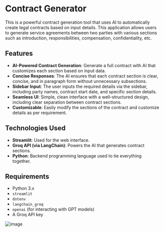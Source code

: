#  Contract Generator

This is a powerful contract generation tool that uses AI to automatically create legal contracts based on input details. This application allows users to generate service agreements between two parties with various sections such as introduction, responsibilities, compensation, confidentiality, etc.

## Features

- **AI-Powered Contract Generation**: Generate a full contract with AI that customizes each section based on input data.
- **Concise Responses**: The AI ensures that each contract section is clear, concise, and in paragraph form without unnecessary subsections.
- **Sidebar Input**: The user inputs the required details via the sidebar, including party names, contract start date, and specific section details.
- **Seamless UI**: Simple, clean interface with a well-structured design, including clear separation between contract sections.
- **Customizable**: Easily modify the sections of the contract and customize details as per requirement.

## Technologies Used

- **Streamlit**: Used for the web interface.
- **Groq API (via LangChain)**: Powers the AI that generates contract sections.
- **Python**: Backend programming language used to tie everything together.

## Requirements

- Python 3.x
- `streamlit`
- `dotenv`
- `langchain_groq`
- `openai` (for interacting with GPT models)
- A Groq API key

![image](https://github.com/user-attachments/assets/31cec0b1-4470-4be0-af8d-4374b52cc19d)

